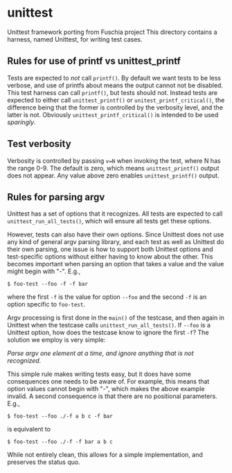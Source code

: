 # unittest
Unittest framework porting from Fuschia project
This directory contains a harness, named Unittest, for writing test cases.

## Rules for use of printf vs unittest_printf

Tests are expected to *not* call `printf()`. By default we want tests
to be less verbose, and use of printfs about means the output cannot
not be disabled. This test harness can call `printf()`, but tests should not.
Instead tests are expected to either call `unittest_printf()` or
`unitest_printf_critical()`, the difference being that the former is
controlled by the verbosity level, and the latter is not.
Obviously `unittest_printf_critical()` is intended to be used *sparingly*.

## Test verbosity

Verbosity is controlled by passing `v=N` when invoking the test,
where N has the range 0-9. The default is zero, which means
`unittest_printf()` output does not appear. Any value above zero enables
`unittest_printf()` output.

## Rules for parsing argv

Unittest has a set of options that it recognizes.
All tests are expected to call `unittest_run_all_tests()`,
which will ensure all tests get these options.

However, tests can also have their own options. Since Unittest does not
use any kind of general argv parsing library, and each test as well as
Unittest do their own parsing, one issue is how to support both Unittest
options and test-specific options without either having to know about the
other. This becomes important when parsing an option that takes a value and
the value might begin with "-". E.g.,

```
$ foo-test --foo -f -f bar
```

where the first `-f` is the value for option `--foo`
and the second `-f` is an option specific to `foo-test`.

Argv processing is first done in the `main()` of the testcase, and
then again in Unittest when the testcase calls `unittest_run_all_tests()`.
If `--foo` is a Unittest option, how does the testcase know to
ignore the first `-f`? The solution we employ is very simple:

*Parse argv one element at a time,*
*and ignore anything that is not recognized.*

This simple rule makes writing tests easy, but it does have some consequences
one needs to be aware of. For example, this means that option values cannot
begin with "-", which makes the above example invalid.
A second consequence is that there are no positional parameters.
E.g.,

```
$ foo-test --foo ./-f a b c -f bar
```
is equivalent to
```
$ foo-test --foo ./-f -f bar a b c
```

While not entirely clean, this allows for a simple implementation,
and preserves the status quo.
